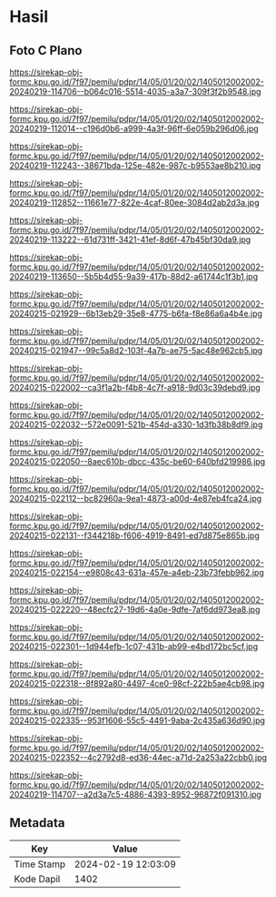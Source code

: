 # Hasil

## Foto C Plano

https://sirekap-obj-formc.kpu.go.id/7f97/pemilu/pdpr/14/05/01/20/02/1405012002002-20240219-114706--b064c016-5514-4035-a3a7-309f3f2b9548.jpg

https://sirekap-obj-formc.kpu.go.id/7f97/pemilu/pdpr/14/05/01/20/02/1405012002002-20240219-112014--c196d0b6-a999-4a3f-96ff-6e059b296d06.jpg

https://sirekap-obj-formc.kpu.go.id/7f97/pemilu/pdpr/14/05/01/20/02/1405012002002-20240219-112243--38671bda-125e-482e-987c-b9553ae8b210.jpg

https://sirekap-obj-formc.kpu.go.id/7f97/pemilu/pdpr/14/05/01/20/02/1405012002002-20240219-112852--11661e77-822e-4caf-80ee-3084d2ab2d3a.jpg

https://sirekap-obj-formc.kpu.go.id/7f97/pemilu/pdpr/14/05/01/20/02/1405012002002-20240219-113222--61d731ff-3421-41ef-8d6f-47b45bf30da9.jpg

https://sirekap-obj-formc.kpu.go.id/7f97/pemilu/pdpr/14/05/01/20/02/1405012002002-20240219-113650--5b5b4d55-9a39-417b-88d2-a61744c1f3b1.jpg

https://sirekap-obj-formc.kpu.go.id/7f97/pemilu/pdpr/14/05/01/20/02/1405012002002-20240215-021929--6b13eb29-35e8-4775-b6fa-f8e86a6a4b4e.jpg

https://sirekap-obj-formc.kpu.go.id/7f97/pemilu/pdpr/14/05/01/20/02/1405012002002-20240215-021947--99c5a8d2-103f-4a7b-ae75-5ac48e962cb5.jpg

https://sirekap-obj-formc.kpu.go.id/7f97/pemilu/pdpr/14/05/01/20/02/1405012002002-20240215-022002--ca3f1a2b-f4b8-4c7f-a918-9d03c39debd9.jpg

https://sirekap-obj-formc.kpu.go.id/7f97/pemilu/pdpr/14/05/01/20/02/1405012002002-20240215-022032--572e0091-521b-454d-a330-1d3fb38b8df9.jpg

https://sirekap-obj-formc.kpu.go.id/7f97/pemilu/pdpr/14/05/01/20/02/1405012002002-20240215-022050--8aec610b-dbcc-435c-be60-640bfd219986.jpg

https://sirekap-obj-formc.kpu.go.id/7f97/pemilu/pdpr/14/05/01/20/02/1405012002002-20240215-022112--bc82960a-9ea1-4873-a00d-4e87eb4fca24.jpg

https://sirekap-obj-formc.kpu.go.id/7f97/pemilu/pdpr/14/05/01/20/02/1405012002002-20240215-022131--f344218b-f606-4919-8491-ed7d875e865b.jpg

https://sirekap-obj-formc.kpu.go.id/7f97/pemilu/pdpr/14/05/01/20/02/1405012002002-20240215-022154--e9808c43-631a-457e-a4eb-23b73febb962.jpg

https://sirekap-obj-formc.kpu.go.id/7f97/pemilu/pdpr/14/05/01/20/02/1405012002002-20240215-022220--48ecfc27-19d6-4a0e-9dfe-7af6dd973ea8.jpg

https://sirekap-obj-formc.kpu.go.id/7f97/pemilu/pdpr/14/05/01/20/02/1405012002002-20240215-022301--1d944efb-1c07-431b-ab99-e4bd172bc5cf.jpg

https://sirekap-obj-formc.kpu.go.id/7f97/pemilu/pdpr/14/05/01/20/02/1405012002002-20240215-022318--8f892a80-4497-4ce0-98cf-222b5ae4cb98.jpg

https://sirekap-obj-formc.kpu.go.id/7f97/pemilu/pdpr/14/05/01/20/02/1405012002002-20240215-022335--953f1606-55c5-4491-9aba-2c435a636d90.jpg

https://sirekap-obj-formc.kpu.go.id/7f97/pemilu/pdpr/14/05/01/20/02/1405012002002-20240215-022352--4c2792d8-ed36-44ec-a71d-2a253a22cbb0.jpg

https://sirekap-obj-formc.kpu.go.id/7f97/pemilu/pdpr/14/05/01/20/02/1405012002002-20240219-114707--a2d3a7c5-4886-4393-8952-96872f091310.jpg


## Metadata

| Key        | Value               |
| ---------- | ------------------- |
| Time Stamp | 2024-02-19 12:03:09 |
| Kode Dapil | 1402                |




